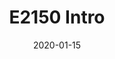 ---
date: 2020-01-15
title: E2150 Intro
video_id: G-XSFCl4w_s
description: Test desc
categories:
  - Game
type: Video
set: Test Set
set_order: 5
---